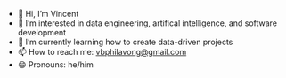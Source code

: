 - 👋 Hi, I’m Vincent
- 👀 I’m interested in data engineering, artifical intelligence, and software development
- 🌱 I’m currently learning how to create data-driven projects
- 📫 How to reach me: vbphilavong@gmail.com
- 😄 Pronouns: he/him

<!---
VPhilavong/VPhilavong is a ✨ special ✨ repository because its `README.md` (this file) appears on your GitHub profile.
You can click the Preview link to take a look at your changes.
--->
